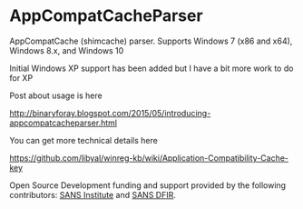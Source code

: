 # AppCompatCacheParser
AppCompatCache (shimcache) parser. Supports Windows 7 (x86 and x64), Windows 8.x, and Windows 10

Initial Windows XP support has been added but I have a bit more work to do for XP

Post about usage is here

http://binaryforay.blogspot.com/2015/05/introducing-appcompatcacheparser.html

You can get more technical details here

https://github.com/libyal/winreg-kb/wiki/Application-Compatibility-Cache-key

Open Source Development funding and support provided by the following contributors: [SANS Institute](http://sans.org/) and [SANS DFIR](http://dfir.sans.org/).
